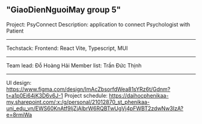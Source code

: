## "GiaoDienNguoiMay group 5"

Project: PsyConnect
Description: application to connect Psychologist with Patient

---

Techstack:
Frontend: React Vite, Typescript, MUI

---

Team lead: Đỗ Hoàng Hải
Member list: Trần Đức Thịnh

---

UI design: https://www.figma.com/design/ImAcZbsorfdWea81sYRz6t/Gdnm?t=a1p0Ei64jK3D6v6J-1
Project schedule: https://daihocphenikaa-my.sharepoint.com/:x:/g/personal/21012870_st_phenikaa-uni_edu_vn/EWS60KnAtf9IjZjAlbrW6RQBTwUgVj4pFWBT2zdwNw3IzA?e=8rmiWa
